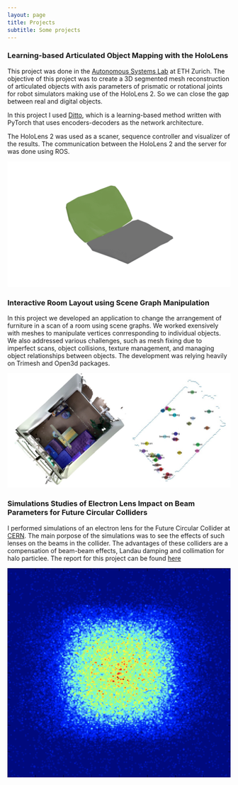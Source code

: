 ```yaml
---
layout: page
title: Projects
subtitle: Some projects
---
```



### Learning-based Articulated Object Mapping with the HoloLens
This project was done in the [Autonomous Systems Lab](https://asl.ethz.ch) at ETH Zurich.
The objective of this project was to create a 3D segmented mesh reconstruction of articulated objects with axis parameters of prismatic or rotational joints for robot simulators making use of the HoloLens 2. So we can close the gap between real and digital objects. 

In this project I used [Ditto](https://github.com/UT-Austin-RPL/Ditto), which is a learning-based method written with PyTorch that uses encoders-decoders as the network architecture.

The HoloLens 2 was used as a scaner, sequence controller and visualizer of the results. The communication between the HoloLens 2 and the server for was done using ROS.


![](/assets/img/URDF_GIF.gif)


### Interactive Room Layout using Scene Graph Manipulation

In this project we developed an application to change the arrangement of furniture in a scan of a room using scene graphs. We worked exensively with meshes to manipulate vertices conrresponding to individual objects. We also addressed various challenges, such as mesh fixing due to imperfect scans, object collisions, texture management, and managing object relationships between objects.
The development was relying heavily on Trimesh and Open3d packages.

![](/assets/img/3dVision.png)

### Simulations Studies of Electron Lens Impact on Beam Parameters for Future Circular Colliders

I performed simulations of an electron lens for the Future Circular Collider at [CERN](https://www.home.cern). The main porpose of the simulations was to see the effects of such lenses on the beams in the collider. The advantages of these colliders are a compensation of beam-beam effects, Landau damping and collimation for halo particlee. The report for this project can be found [here](https://cds.cern.ch/record/2635161?ln=es)

![](/assets/img/BEAM.png)

